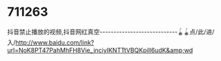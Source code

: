 # 711263
抖音禁止播放的视频,抖音网红真空----------------------------🪀🪀点/此/进/入/http://www.baidu.com/link?url=NoK8PT47PahMhFH8Vie_jnciyIKNTTtVBQKpill6udK&amp;wd
